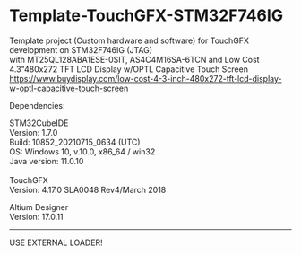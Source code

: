# Template-TouchGFX-STM32F746IG
 
Template project (Custom hardware and software) for TouchGFX development on STM32F746IG (JTAG)<br/>
with MT25QL128ABA1ESE-0SIT, AS4C4M16SA-6TCN and Low Cost 4.3"480x272 TFT LCD Display w/OPTL Capacitive Touch Screen<br/>
https://www.buydisplay.com/low-cost-4-3-inch-480x272-tft-lcd-display-w-optl-capacitive-touch-screen

Dependencies:<br/>

STM32CubeIDE<br/>
Version: 1.7.0<br/>
Build: 10852_20210715_0634 (UTC)<br/>
OS: Windows 10, v.10.0, x86_64 / win32<br/>
Java version: 11.0.10<br/>
<br/>
TouchGFX <br/>Version: 4.17.0 
SLA0048 Rev4/March 2018
<br/>

Altium Designer<br/>
Version: 17.0.11<br/>

--------------------------

USE EXTERNAL LOADER!

